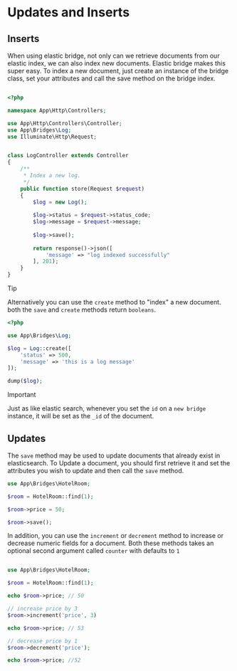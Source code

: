 # Updates and Inserts

## Inserts
When using elastic bridge, not only can we retrieve documents from our elastic index, we can also 
index new documents. Elastic bridge makes this super easy. 
To index a new document, just create an instance of the bridge class, 
set your attributes and call the save method on the bridge index. 

```php

<?php

namespace App\Http\Controllers;

use App\Http\Controllers\Controller;
use App\Bridges\Log;
use Illuminate\Http\Request;


class LogController extends Controller 
{
    /**
     * Index a new log.
     */
    public function store(Request $request)
    {
        $log = new Log();
        
        $log->status = $request->status_code;
        $log->message = $request->message;
        
        $log->save();
        
        return response()->json([
            'message' => "log indexed successfully"
        ], 201);
    }
}
```
> [!TIP]
>   Alternatively you can use the `create` method to "index" a new document. both the `save` and `create` methods return `booleans`. 



```php
<?php

use App\Bridges\Log;

$log = Log::create([
    'status' => 500,
    'message' => 'this is a log message'
]);

dump($log);
```

> [!IMPORTANT]
> Just as like elastic search, whenever you set the `id` on a `new bridge` instance, it will be set as the `_id` of the document.

## Updates

The `save` method may be used to update documents that already exist in elasticsearch. 
To Update a document, you should first retrieve it and set the attributes you wish to update and then call the `save`
method. 

```php
use App\Bridges\HotelRoom;

$room = HotelRoom::find(1);

$room->price = 50;

$room->save();

```

In addition, you can use the `increment` or `decrement` method to increase or decrease numeric fields for a document. 
Both these methods takes an optional second argument called `counter` with defaults to `1`

```php

use App\Bridges\HotelRoom;

$room = HotelRoom::find(1);

echo $room->price; // 50

// increase price by 3
$room->increment('price', 3)

echo $room->price; // 53

// decrease price by 1
$room->decrement('price');

echo $room->price; //52
```
